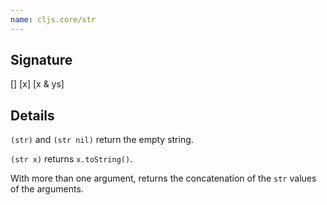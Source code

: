 ```yaml
---
name: cljs.core/str
---
```


## Signature
[]
[x]
[x & ys]


## Details

`(str)` and `(str nil)` return the empty string.

`(str x)` returns `x.toString()`.

With more than one argument, returns the concatenation of the `str` values of
the arguments.
